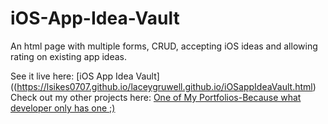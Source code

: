 # iOS-App-Idea-Vault
An html page with multiple forms, CRUD, accepting iOS ideas and allowing rating on existing app ideas.


See it live here: [iOS App Idea Vault]((https://lsikes0707.github.io/laceygruwell.github.io/iOSappIdeaVault.html)
Check out my other projects here: [One of My Portfolios-Because what developer only has one ;) ](https://lsikes0707.github.io/laceygruwell.github.io/)
